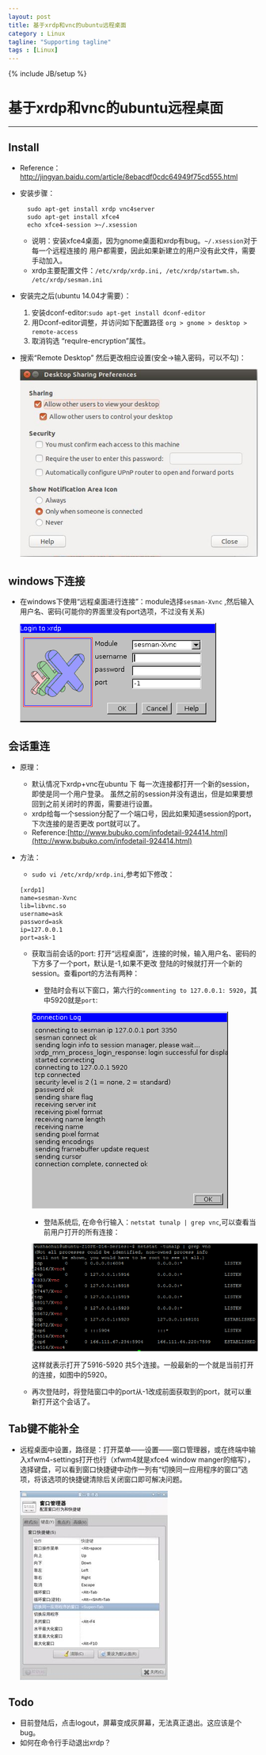 ```yaml
---
layout: post
title: 基于xrdp和vnc的ubuntu远程桌面
category : Linux
tagline: "Supporting tagline"
tags : [Linux]
---
```

{% include JB/setup %}
# 基于xrdp和vnc的ubuntu远程桌面
---

## Install
- Reference：http://jingyan.baidu.com/article/8ebacdf0cdc64949f75cd555.html
- 安装步骤：

  ```
    sudo apt-get install xrdp vnc4server
    sudo apt-get install xfce4
    echo xfce4-session >~/.xsession
  ```
  + 说明：安装xfce4桌面，因为gnome桌面和xrdp有bug。`~/.xsession`对于每一个远程连接的
用户都需要，因此如果新建立的用户没有此文件，需要手动加入。
  + xrdp主要配置文件：`/etc/xrdp/xrdp.ini, /etc/xrdp/startwm.sh， /etc/xrdp/sesman.ini`
- 安装完之后(ubuntu 14.04才需要）：
  1. 安装dconf-editor:`sudo apt-get install dconf-editor`
  2. 用Dconf-editor调整，并访问如下配置路径
        `org > gnome > desktop > remote-access`
  3. 取消钩选 “requlre-encryption”属性。
- 搜索“Remote Desktop” 然后更改相应设置(安全->输入密码，可以不勾)：

  ![img](/image/remote.jpg)

## windows下连接
- 在windows下使用“远程桌面进行连接”：module选择`sesman-Xvnc`
,然后输入用户名、密码(可能你的界面里没有port选项，不过没有关系)

  ![img](/image/vnc_login.jpg)

## 会话重连
- 原理：
  + 默认情况下xrdp+vnc在ubuntu 下 每一次连接都打开一个新的session，即使是同一个用户登录。
虽然之前的session并没有退出，但是如果要想回到之前关闭时的界面，需要进行设置。
  + xrdp给每一个session分配了一个端口号，因此如果知道session的port，下次连接的是否更改
port就可以了。
  + Reference:[http://www.bubuko.com/infodetail-924414.html](http://www.bubuko.com/infodetail-924414.html)
- 方法：
  + `sudo vi /etc/xrdp/xrdp.ini`,参考如下修改：

  ```
  [xrdp1]
  name=sesman-Xvnc
  lib=libvnc.so
  username=ask
  password=ask
  ip=127.0.0.1
  port=ask-1
  ```
  + 获取当前会话的port: 打开“远程桌面”，连接的时候，输入用户名、密码的下方多了一个port，默认是-1,如果不更改
登陆的时候就打开一个新的session。查看port的方法有两种：
    * 登陆时会有以下窗口，第六行的`commenting to 127.0.0.1: 5920`，其中5920就是`port`:

    ![img](/image/vnc_port.jpg)

    * 登陆系统后, 在命令行输入：`netstat tunalp | grep vnc`,可以查看当前用户打开的所有连接：

    ![img](/image/vnc_netstat.jpg)

    这样就表示打开了5916-5920 共5个连接。一般最新的一个就是当前打开的连接，如图中的5920。
  + 再次登陆时，将登陆窗口中的port从-1改成前面获取到的port，就可以重新打开这个会话了。

## Tab键不能补全
- 远程桌面中设置，路径是：打开菜单——设置——窗口管理器，或在终端中输入xfwm4-settings打开也行（xfwm4就是xfce4 window manger的缩写），选择键盘，可以看到窗口快捷键中动作一列有“切换同一应用程序的窗口”选项，将该选项的快捷键清除后关闭窗口即可解决问题。

  ![img](/image/xfce_manager.jpg)

## Todo
- 目前登陆后，点击logout，屏幕变成灰屏幕，无法真正退出。这应该是个bug。
- 如何在命令行手动退出xrdp？
